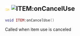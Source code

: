 ## ![shared](../../.gitbook/assets/shared.png) ![ITEM](./readme/item "mention"):onCancelUse

```lua
void ITEM:onCancelUse()
```

Called when item use is canceled

